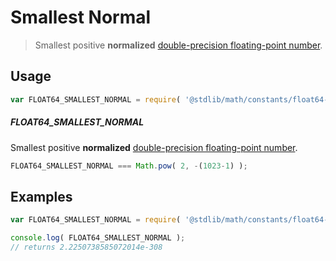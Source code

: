 Smallest Normal
===
> Smallest positive __normalized__ [double-precision floating-point number][ieee754].


<!-- <usage> -->
## Usage

``` javascript
var FLOAT64_SMALLEST_NORMAL = require( '@stdlib/math/constants/float64-smallest-normal' );
```

##### FLOAT64_SMALLEST_NORMAL

Smallest positive __normalized__ [double-precision floating-point number][ieee754].

``` javascript
FLOAT64_SMALLEST_NORMAL === Math.pow( 2, -(1023-1) );
```
<!-- </usage> -->

<!-- <examples> -->
## Examples

``` javascript
var FLOAT64_SMALLEST_NORMAL = require( '@stdlib/math/constants/float64-smallest' );

console.log( FLOAT64_SMALLEST_NORMAL );
// returns 2.2250738585072014e-308
```
<!-- </examples> -->

<!-- <links> -->
[ieee754]: http://en.wikipedia.org/wiki/IEEE_754-1985
<!-- </links> -->
